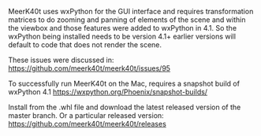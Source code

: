 MeerK40t uses wxPython for the GUI interface and requires transformation matrices to do zooming and panning of elements of the scene and within the viewbox and those features were added to wxPython in 4.1. So the wxPython being installed needs to be version 4.1+ earlier versions will default to code that does not render the scene.

These issues were discussed in:
https://github.com/meerk40t/meerk40t/issues/95

To successfully run MeerK40t on the Mac, requires a snapshot build of wxPython 4.1
https://wxpython.org/Phoenix/snapshot-builds/

Install from the .whl file and download the latest released version of the master branch. Or a particular released version:
https://github.com/meerk40t/meerk40t/releases
